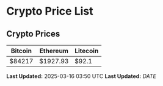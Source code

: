 # Crypto Price List

## Crypto Prices
| Bitcoin | Ethereum | Litecoin |
| ------- | -------- | -------- |
| $84217 | $1927.93 | $92.1 |
**Last Updated:** 2025-03-16 03:50 UTC
**Last Updated:** $DATE$
